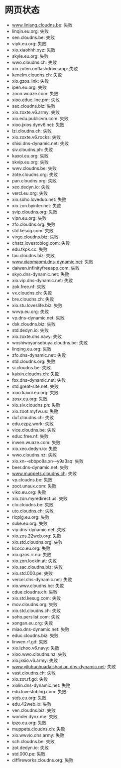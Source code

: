 # 网页状态
- www.liniang.cloudns.be: 失败
- linqin.eu.org: 失败
- sen.cloudns.be: 失败
- vipk.eu.org: 失败
- xio.xiaohhh.xyz: 失败
- skyle.eu.org: 失败
- wwo.cloudns.ch: 失败
- xio.zoten.onflashdrive.app: 失败
- kenelm.cloudns.ch: 失败
- xio.gzos.link: 失败
- ipen.eu.org: 失败
- zoon.wuaze.com: 失败
- xioo.educ.line.pm: 失败
- sac.cloudns.biz: 失败
- xio.zoxte.v6.army: 失败
- xio.edu.publicvm.com: 失败
- xioo.jxios.dynv6.net: 失败
- lzi.cloudns.ch: 失败
- xio.zoxte.v6.rocks: 失败
- shisi.dns-dynamic.net: 失败
- siv.cloudns.ph: 失败
- kaxoi.eu.org: 失败
- skvip.eu.org: 失败
- wwv.cloudns.be: 失败
- zote.cloudns.org: 失败
- pan.cloudns.org: 失败
- xeo.dedyn.io: 失败
- vercl.eu.org: 失败
- xio.soho.lovedub.net: 失败
- xio.zon.byinter.net: 失败
- svip.cloudns.org: 失败
- vipn.eu.org: 失败
- zfo.cloudns.org: 失败
- std.kesug.com: 失败
- virgo.cloudns.biz: 失败
- chatz.lovestoblog.com: 失败
- edu.tkpk.cc: 失败
- tau.cloudns.biz: 失败
- www.xiaomaomi.dns-dynamic.net: 失败
- daiwen.infinityfreeapp.com: 失败
- skyo.dns-dynamic.net: 失败
- xio.vip.dns-dynamic.net: 失败
- zok.free.nf: 失败
- vx.cloudns.ch: 失败
- bre.cloudns.ch: 失败
- xio.stu.loveslife.biz: 失败
- wvvp.eu.org: 失败
- vp.dns-dynamic.net: 失败
- dsk.cloudns.biz: 失败
- std.dedyn.io: 失败
- xio.zoxte.dns.navy: 失败
- woshiwoyansebuya.cloudns.be: 失败
- linqing.eu.org: 失败
- zfo.dns-dynamic.net: 失败
- std.cloudns.org: 失败
- si.cloudns.be: 失败
- kaixin.cloudns.ch: 失败
- fox.dns-dynamic.net: 失败
- std.great-site.net: 失败
- xioo.kaxoi.eu.org: 失败
- zosx.eu.org: 失败
- xio.siv.cloudns.ph: 失败
- xio.zoot.myfw.us: 失败
- duf.cloudns.ch: 失败
- edu.ezpz.work: 失败
- vice.cloudns.be: 失败
- educ.free.nf: 失败
- inwen.wuaze.com: 失败
- xio.xeo.dedyn.io: 失败
- wwo.cloudns.nz: 失败
- xio.xn--ebbpo8a.xn--y9a3aq: 失败
- beer.dns-dynamic.net: 失败
- www.muppets.cloudns.ch: 失败
- vp.cloudns.be: 失败
- zoot.unaux.com: 失败
- viko.eu.org: 失败
- xio.zon.myredirect.us: 失败
- clo.cloudns.be: 失败
- uto.cloudns.ch: 失败
- ricpig.eu.org: 失败
- suke.eu.org: 失败
- vip.dns-dynamic.net: 失败
- xio.zos.22web.org: 失败
- xio.std.cloudns.org: 失败
- kcoco.eu.org: 失败
- xio.gzos.rr.nu: 失败
- xio.zon.lookin.at: 失败
- xio.sac.cloudns.biz: 失败
- xio.std.000.pe: 失败
- vercel.dns-dynamic.net: 失败
- xio.wwv.cloudns.be: 失败
- cdue.cloudns.ch: 失败
- xio.std.kesug.com: 失败
- mov.cloudns.org: 失败
- xio.std.cloudns.ch: 失败
- soho.perslist.com: 失败
- xongan.eu.org: 失败
- miao.dns-dynamic.net: 失败
- educ.cloudns.biz: 失败
- linwen.rf.gd: 失败
- xio.lzhoo.v6.navy: 失败
- xioo.wwo.cloudns.nz: 失败
- xio.jxsio.v6.army: 失败
- www.yiluhuohuadaishadian.dns-dynamic.net: 失败
- vast.cloudns.ch: 失败
- xio.zot.rf.gd: 失败
- xiolin.dns-dynamic.net: 失败
- edu.lovestoblog.com: 失败
- stds.eu.org: 失败
- edu.42web.io: 失败
- ven.cloudns.biz: 失败
- wonder.dynx.me: 失败
- ipzo.eu.org: 失败
- muppets.cloudns.ch: 失败
- xio.wwvio.dns.army: 失败
- sch.cloudns.be: 失败
- zot.dedyn.io: 失败
- std.000.pe: 失败
- diffireworks.cloudns.org: 失败
